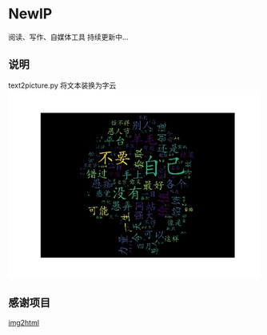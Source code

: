 # NewIP
阅读、写作、自媒体工具
持续更新中...


## 说明
text2picture.py  将文本装换为字云
![](./20180331.jpg)




## 感谢项目
[img2html](https://github.com/xlzd/img2html)
